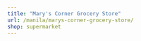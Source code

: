 ```yaml
---
title: "Mary's Corner Grocery Store"
url: /manila/marys-corner-grocery-store/
shop: supermarket
---
```

